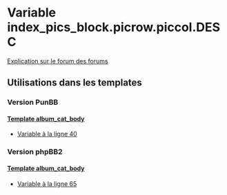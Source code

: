 # Variable index_pics_block.picrow.piccol.DESC
[Explication sur le forum des forums](http://forum.forumactif.com/t294113-listing-des-variables#index_pics_block.picrow.piccol.DESC)
## Utilisations dans les templates
### Version PunBB
#### [Template album_cat_body](punbb/album_cat_body.md)
* [Variable à la ligne 40](../punbb/album_cat_body.tpl#L40)
### Version phpBB2
#### [Template album_cat_body](subsilver/album_cat_body.md)
* [Variable à la ligne 65](../subsilver/album_cat_body.tpl#L65)